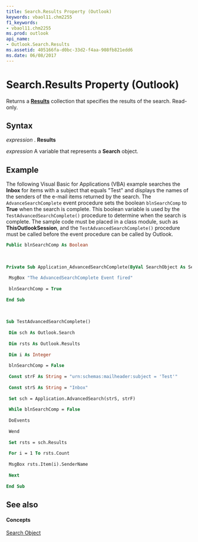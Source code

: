 ```yaml
---
title: Search.Results Property (Outlook)
keywords: vbaol11.chm2255
f1_keywords:
- vbaol11.chm2255
ms.prod: outlook
api_name:
- Outlook.Search.Results
ms.assetid: 405166fa-d0bc-33d2-f4aa-908fb821edd6
ms.date: 06/08/2017
---
```



# Search.Results Property (Outlook)

Returns a **[Results](results-object-outlook.md)** collection that specifies the results of the search. Read-only.


## Syntax

 _expression_ . **Results**

 _expression_ A variable that represents a **Search** object.


## Example

The following Visual Basic for Applications (VBA) example searches the **Inbox** for items with a subject that equals "Test" and displays the names of the senders of the e-mail items returned by the search. The `AdvanceSearchComplete` event procedure sets the boolean `blnSearchComp` to **True** when the search is complete. This boolean variable is used by the `TestAdvancedSearchComplete()` procedure to determine when the search is complete. The sample code must be placed in a class module, such as **ThisOutlookSession**, and the  `TestAdvancedSearchComplete()` procedure must be called before the event procedure can be called by Outlook.


```vb
Public blnSearchComp As Boolean 
 
 
 
Private Sub Application_AdvancedSearchComplete(ByVal SearchObject As Search) 
 
 MsgBox "The AdvancedSearchComplete Event fired" 
 
 blnSearchComp = True 
 
End Sub 
 
 
 
Sub TestAdvancedSearchComplete() 
 
 Dim sch As Outlook.Search 
 
 Dim rsts As Outlook.Results 
 
 Dim i As Integer 
 
 blnSearchComp = False 
 
 Const strF As String = "urn:schemas:mailheader:subject = 'Test'" 
 
 Const strS As String = "Inbox" 
 
 Set sch = Application.AdvancedSearch(strS, strF) 
 
 While blnSearchComp = False 
 
 DoEvents 
 
 Wend 
 
 Set rsts = sch.Results 
 
 For i = 1 To rsts.Count 
 
 MsgBox rsts.Item(i).SenderName 
 
 Next 
 
End Sub
```


## See also


#### Concepts


[Search Object](search-object-outlook.md)

